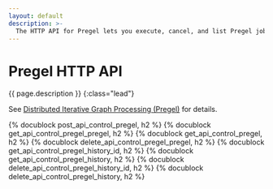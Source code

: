 ```yaml
---
layout: default
description: >-
  The HTTP API for Pregel lets you execute, cancel, and list Pregel jobs
---
```

# Pregel HTTP API

{{ page.description }}
{:class="lead"}

See [Distributed Iterative Graph Processing (Pregel)](../graphs-pregel.html)
for details.

{% docublock post_api_control_pregel, h2 %}
{% docublock get_api_control_pregel_pregel, h2 %}
{% docublock get_api_control_pregel, h2 %}
{% docublock delete_api_control_pregel_pregel, h2 %}
{% docublock get_api_control_pregel_history_id, h2 %}
{% docublock get_api_control_pregel_history, h2 %}
{% docublock delete_api_control_pregel_history_id, h2 %}
{% docublock delete_api_control_pregel_history, h2 %}
